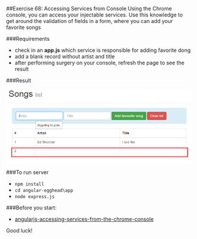 ##Exercise 68: Accessing Services from Console
Using the Chrome console, you can access your injectable services. Use this knowledge to get around the validation of fields in a form, where you can add your favorite songs

###Requirements
* check in an **app.js** which service is responsible for adding favorite dong
* add a blank record without artist and title 
* after performing surgery on your console, refresh the page to see the result

###Result

![alt text](app/assets/1.png)


###To run server
* ```npm install```
* ```cd angular-egghead\app```
* ```node express.js```

###Before you start:
* [angularjs-accessing-services-from-the-chrome-console](https://egghead.io/lessons/angularjs-accessing-services-from-the-chrome-console)

Good luck!